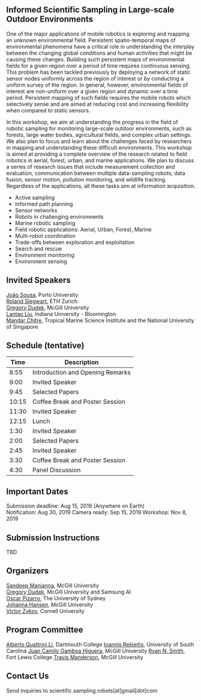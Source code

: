 ## Informed Scientific Sampling in Large-scale Outdoor Environments

One of the major applications of mobile robotics is exploring and mapping an unknown environmental field. Persistent spatio-temporal maps of environmental phenomena have a critical role in understanding the interplay between the changing global conditions and human activities that might be causing these changes. Building such persistent maps of environmental fields for a given region over a period of time requires continuous sensing. This problem has been tackled previously by deploying a network of static sensor nodes uniformly across the region of interest or by conducting a uniform survey of the region. In general, however, environmental fields of interest are non-uniform over a given region and dynamic over a time period. Persistent mapping of such fields requires the mobile robots which selectively sense and are aimed at reducing cost and increasing flexibility when compared to static sensors. 

In this workshop, we aim at understanding the progress in the field of robotic sampling for monitoring large-scale outdoor environments, such as forests, large water bodies, agricultural fields, and complex urban settings. We also plan to focus and learn about the challenges faced by researchers in mapping and understanding these difficult environments. This workshop is aimed at providing a complete overview of the research related to field robotics in aerial, forest, urban, and marine applications. We plan to discuss a series of research issues that include measurement collection and evaluation, communication between multiple data-sampling robots, data fusion, sensor motion, pollution monitoring, and wildlife tracking. Regardless of the applications, all these tasks aim at information acquisition.

- Active sampling
- Informed path planning
- Sensor networks
- Robots in challenging environments
- Marine robotic sampling
- Field robotic applications: Aerial, Urban, Forest, Marine
- Multi-robot coordination
- Trade-offs between exploration and exploitation
- Search and rescue
- Environment monitoring
- Environment sensing

## Invited Speakers

[João Sousa](https://www.lsts.pt/member/jo%C3%A3o-sousa), Porto University  
[Roland Siegwart](http://www.asl.ethz.ch/the-lab/people/person-detail.html?persid=29981), ETH Zurich  
[Gregory Dudek](https://www.cim.mcgill.ca/~dudek/), McGill University  
[Lantao Liu](http://homes.sice.indiana.edu/lantao/), Indiana University - Bloomington  
[Mandar Chitre](http://www.chitre.net/), Tropical Marine Science Institute and the National University of Singapore
<!-- [Christian Katlein](http://katlein.de/), Jacobs University Bremen  -->


## Schedule (tentative)

| Time | Description |
| --- | --- |
| 8:55 | Introduction and Opening Remarks |  
| 9:00 | Invited Speaker |   
| 9:45 | Selected Papers |   
| 10:15 | Coffee Break and Poster Session |    
| 11:30 | Invited Speaker |   
| 12:15 | Lunch |   
| 1:30 |  Invited Speaker |   
| 2:00 | Selected Papers |   
| 2:45 | Invited Speaker |
| 3:30 | Coffee Break and Poster Session |    
| 4:30 | Panel Discussion |   

## Important Dates

Submission deadline: Aug 15, 2019 (Anywhere on Earth)  
Notification: Aug 30, 2019
Camera ready: Sep 15, 2019
Workshop: Nov 8, 2019 

## Submission Instructions

TBD

## Organizers

[Sandeep Manjanna](https://www.cim.mcgill.ca/~msandeep/), McGill University  
[Gregory Dudek](https://www.cim.mcgill.ca/~dudek/), McGill University and Samsung AI  
[Oscar Pizarro](https://sydney.edu.au/engineering/people/oscar.pizarro.php), The University of Sydney    
[Johanna Hansen](johannah.github.io), McGill University  
[Victor Zykov](https://www.linkedin.com/in/vzykov), Cornell University  

## Program Committee

[Alberto Quattrini Li](https://sites.google.com/view/albertoq), Dartmouth College
[Ioannis Rekleitis](http://www.cse.sc.edu/~yiannisr/), University of South Carolina
[Juan Camilo Gamboa Higuera](http://www.cim.mcgill.ca/~gamboa/), McGill University
[Ryan N. Smith](http://www.ryannealsmith.com/), Fort Lewis College
[Travis Manderson](http://www.cim.mcgill.ca/~travism/), McGill University


## Contact Us

Send inquiries to scientific.sampling.robots[at]gmail[dot]com
